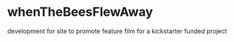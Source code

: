 # whenTheBeesFlewAway
development for site to promote feature film for a kickstarter funded project

